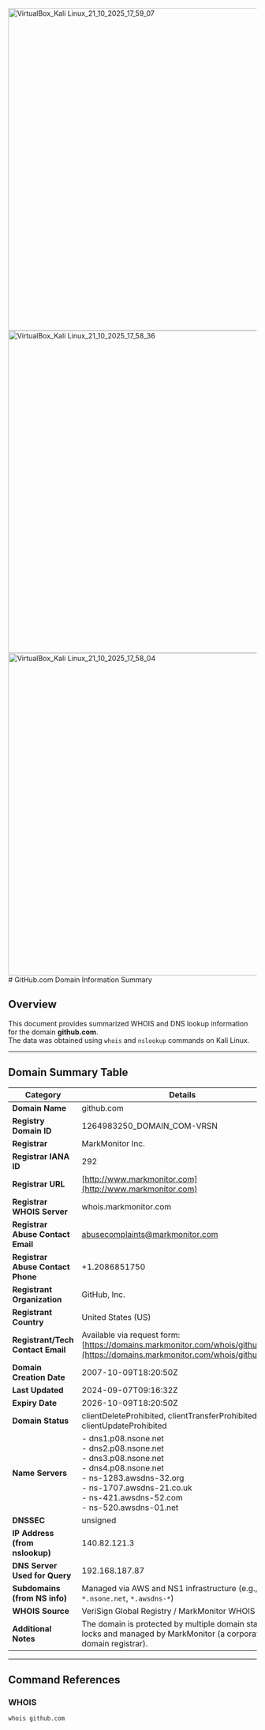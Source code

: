 <img width="1366" height="654" alt="VirtualBox_Kali Linux_21_10_2025_17_59_07" src="https://github.com/user-attachments/assets/c33ab9b5-6af7-4611-b4c0-187b0f638dc6" />
<img width="1366" height="654" alt="VirtualBox_Kali Linux_21_10_2025_17_58_36" src="https://github.com/user-attachments/assets/ed5b6599-8a1a-4ec5-b239-cd961ca1b303" />
<img width="1366" height="654" alt="VirtualBox_Kali Linux_21_10_2025_17_58_04" src="https://github.com/user-attachments/assets/42735040-bdb8-4f3a-b468-8bb769e011c2" />
# GitHub.com Domain Information Summary

## Overview
This document provides summarized WHOIS and DNS lookup information for the domain **github.com**.  
The data was obtained using `whois` and `nslookup` commands on Kali Linux.

---

## Domain Summary Table

| **Category** | **Details** |
|---------------|-------------|
| **Domain Name** | github.com |
| **Registry Domain ID** | 1264983250_DOMAIN_COM-VRSN |
| **Registrar** | MarkMonitor Inc. |
| **Registrar IANA ID** | 292 |
| **Registrar URL** | [http://www.markmonitor.com](http://www.markmonitor.com) |
| **Registrar WHOIS Server** | whois.markmonitor.com |
| **Registrar Abuse Contact Email** | abusecomplaints@markmonitor.com |
| **Registrar Abuse Contact Phone** | +1.2086851750 |
| **Registrant Organization** | GitHub, Inc. |
| **Registrant Country** | United States (US) |
| **Registrant/Tech Contact Email** | Available via request form: [https://domains.markmonitor.com/whois/github.com](https://domains.markmonitor.com/whois/github.com) |
| **Domain Creation Date** | 2007-10-09T18:20:50Z |
| **Last Updated** | 2024-09-07T09:16:32Z |
| **Expiry Date** | 2026-10-09T18:20:50Z |
| **Domain Status** | clientDeleteProhibited, clientTransferProhibited, clientUpdateProhibited |
| **Name Servers** | - dns1.p08.nsone.net<br>- dns2.p08.nsone.net<br>- dns3.p08.nsone.net<br>- dns4.p08.nsone.net<br>- ns-1283.awsdns-32.org<br>- ns-1707.awsdns-21.co.uk<br>- ns-421.awsdns-52.com<br>- ns-520.awsdns-01.net |
| **DNSSEC** | unsigned |
| **IP Address (from nslookup)** | 140.82.121.3 |
| **DNS Server Used for Query** | 192.168.187.87 |
| **Subdomains (from NS info)** | Managed via AWS and NS1 infrastructure (e.g., `*.nsone.net`, `*.awsdns-*`) |
| **WHOIS Source** | VeriSign Global Registry / MarkMonitor WHOIS |
| **Additional Notes** | The domain is protected by multiple domain status locks and managed by MarkMonitor (a corporate domain registrar). |

---

## Command References

### WHOIS
```bash
whois github.com

